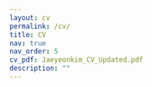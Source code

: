 ```yaml
---
layout: cv
permalink: /cv/
title: CV
nav: true
nav_order: 5
cv_pdf: Jaeyeonkim_CV_Updated.pdf
description: ""
---
```

